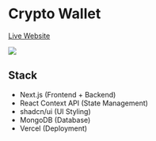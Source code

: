 # Crypto Wallet

[Live Website](https://crypto-wallet-livid.vercel.app/)

<img src="/app-demo/portfolio">

## Stack
- Next.js (Frontend + Backend)
- React Context API (State Management)
- shadcn/ui (UI Styling)
- MongoDB (Database)
- Vercel (Deployment)
